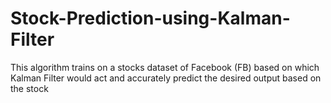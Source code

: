 # Stock-Prediction-using-Kalman-Filter
This algorithm trains on a stocks dataset of Facebook (FB) based on which Kalman Filter would act and accurately predict the desired output based on the stock
